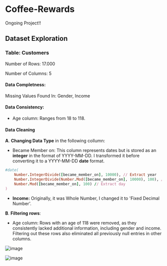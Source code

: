 # Coffee-Rewards

Ongoing Project!!



## Dataset Exploration

### Table: Customers 

Number of Rows: 17.000

Number of Columns: 5

####  Data Completness:

Missing Values Found In: Gender, Income 

#### Data Consistency:

- Age column: Ranges from 18 to 118.


#### Data Cleaning 

**A**. **Changing Data Type** in the following collumn: 

- Became Member on: This column represents dates but is stored as an **integer** in the format of YYYY-MM-DD. I transformed it before converting it to a  YYYY-MM-DD **date** format. 

```ruby
#date(
    Number.IntegerDivide([became_member_on], 10000), // Extract year
    Number.IntegerDivide(Number.Mod([became_member_on], 10000), 100), // Extract month
    Number.Mod([became_member_on], 100) // Extract day
)
```

- **Income:** Originally, it was Whole Number, I changed it to 'Fixed Decimal Number'.
  
**B**. **Filtering rows**: 

- Age column: Rows with an age of 118 were removed, as they consistently lacked additional information, including gender and income. Filtering out these rows also eliminated all previously null entries in other columns. 

![image](https://github.com/user-attachments/assets/1fb84450-eb25-4396-81b4-7aecfbe7a250)


![image](https://github.com/user-attachments/assets/f8dcb289-e119-4ef5-850b-8a663c4b3bce)

